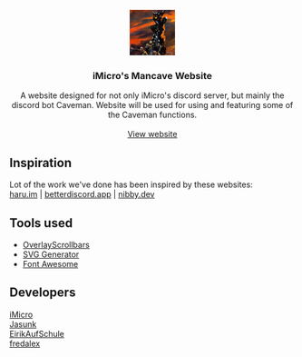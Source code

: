 <!-- PROJECT LOGO -->
<br />
<div align="center">
  <a href="http://dsc.gg/iMicro">
    <img src="https://raw.githubusercontent.com/tf2iMicro/tf2iMicro.github.io/main/views/img/logo.jpg" alt="Logo" width="80" height="80">
  </a>

<h3 align="center">iMicro's Mancave Website</h3>

  <p align="center">
    A website designed for not only iMicro's discord server, but mainly the discord bot Caveman. Website will be used for using and featuring some of the Caveman functions.
    <br />
    <br />
    <a href="https://tf2imicro.github.io/views/">View website</a>
  </p>
</div>

## Inspiration
Lot of the work we've done has been inspired by these websites:
<br />
[haru.im](https://haru.im/) | 
[betterdiscord.app](https://betterdiscord.app/) |
[nibby.dev](https://nibby.dev/)
## Tools used
* [OverlayScrollbars](https://github.com/KingSora/OverlayScrollbars)
* [SVG Generator](https://www.softr.io/tools/svg-wave-generator)
* [Font Awesome](https://fontawesome.com/)
## Developers
[iMicro](https://github.com/tf2iMicro) <br />
[Jasunk](https://github.com/jasunk) <br />
[EirikAufSchule](https://github.com/EirikAufSchule) <br />
[fredalex](https://github.com/fredalex6) <br />
